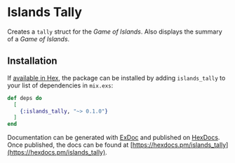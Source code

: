 # Islands Tally

Creates a `tally` struct for the _Game of Islands_.
Also displays the summary of a _Game of Islands_.

## Installation

If [available in Hex](https://hex.pm/docs/publish), the package can be installed
by adding `islands_tally` to your list of dependencies in `mix.exs`:

```elixir
def deps do
  [
    {:islands_tally, "~> 0.1.0"}
  ]
end
```

Documentation can be generated with [ExDoc](https://github.com/elixir-lang/ex_doc)
and published on [HexDocs](https://hexdocs.pm). Once published, the docs can
be found at [https://hexdocs.pm/islands_tally](https://hexdocs.pm/islands_tally).

